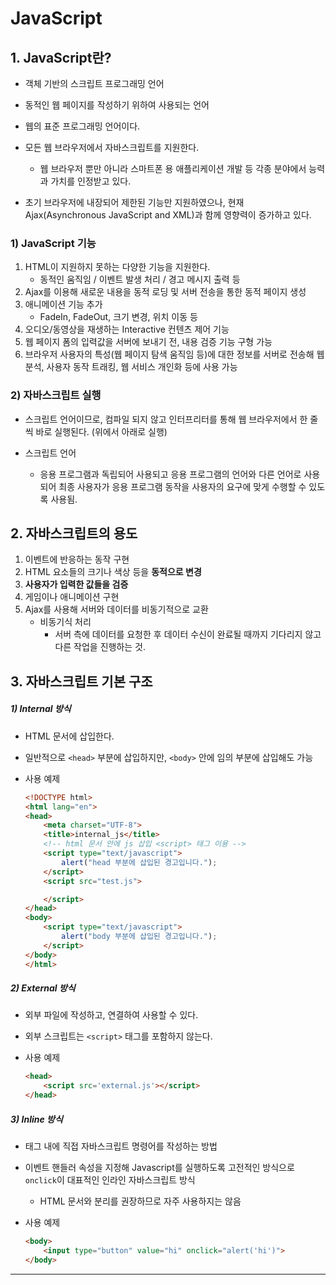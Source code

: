 # JavaScript

## 1. JavaScript란?

* 객체 기반의 스크립트 프로그래밍 언어

* 동적인 웹 페이지를 작성하기 위하여 사용되는 언어
* 웹의 표준 프로그래밍 언어이다.
* 모든 웹 브라우저에서 자바스크립트를 지원한다.
  * 웹 브라우저 뿐만 아니라 스마트폰 용 애플리케이션 개발 등 각종 분야에서 능력과 가치를 인정받고 있다.
* 초기 브라우저에 내장되어 제한된 기능만 지원하였으나, 현재 Ajax(Asynchronous JavaScript and XML)과 함께 영향력이 증가하고 있다.

### 1) JavaScript 기능

1. HTML이 지원하지 못하는 다양한 기능을 지원한다.
   * 동적인 움직임 / 이벤트 발생 처리 / 경고 메시지 출력 등
2. Ajax를 이용해 새로운 내용을 동적 로딩 및 서버 전송을 통한 동적 페이지 생성
3. 애니메이션 기능 추가
   * FadeIn, FadeOut, 크기 변경, 위치 이동 등
4. 오디오/동영상을 재생하는 Interactive 컨텐츠 제어 기능
5. 웹 페이지 폼의 입력값을 서버에 보내기 전, 내용 검증 기능 구형 가능
6. 브라우저 사용자의 특성(웹 페이지 탐색 움직임 등)에 대한 정보를 서버로 전송해 웹 분석, 사용자 동작 트래킹, 웹 서비스 개인화 등에 사용 가능

### 2) 자바스크립트 실행

* 스크립트 언어이므로, 컴파일 되지 않고 인터프리터를 통해 웹 브라우저에서 한 줄 씩 바로 실행된다. (위에서 아래로 실행)

* 스크립트 언어

  * 응용 프로그램과 독립되어 사용되고 응용 프로그램의 언어와 다른 언어로 사용되어 최종 사용자가 응용 프로그램 동작을 사용자의 요구에 맞게 수행할 수 있도록 사용됨.

    

## 2. 자바스크립트의 용도

1. 이벤트에 반응하는 동작 구현
2. HTML 요소들의 크기나 색상 등을 **동적으로 변경**
3. **사용자가 입력한 값들을 검증**
4. 게임이나 애니메이션 구현
5. Ajax를 사용해 서버와 데이터를 비동기적으로 교환
   * 비동기식 처리
     * 서버 측에 데이터를 요청한 후 데이터 수신이 완료될 때까지 기다리지 않고 다른 작업을 진행하는 것.

## 3. 자바스크립트 기본 구조

##### 1) Internal 방식

* HTML 문서에 삽입한다.
* 일반적으로 `<head>` 부분에 삽입하지만, `<body>` 안에 임의 부분에 삽입해도 가능

* 사용 예제

  ```html
  <!DOCTYPE html>
  <html lang="en">
  <head>
      <meta charset="UTF-8">
      <title>internal_js</title>
      <!-- html 문서 안에 js 삽입 <script> 태그 이용 -->
      <script type="text/javascript">
          alert("head 부분에 삽입된 경고입니다.");
      </script>
      <script src="test.js">
  
      </script>
  </head>
  <body>
      <script type="text/javascript">
          alert("body 부분에 삽입된 경고입니다.");
      </script>
  </body>
  </html>
  ```

##### 2) External 방식

* 외부 파일에 작성하고, 연결하여 사용할 수 있다.

* 외부 스크립트는 `<script>` 태그를 포함하지 않는다.

* 사용 예제

  ```html
  <head>
      <script src='external.js'></script>
  </head>
  ```

##### 3) Inline 방식

* 태그 내에 직접 자바스크립트 명령어를 작성하는 방법

* 이벤트 핸들러 속성을 지정해 Javascript를 실행하도록 고전적인 방식으로 `onclick`이 대표적인 인라인 자바스크립트 방식

  * HTML 문서와 분리를 권장하므로 자주 사용하지는 않음

* 사용 예제

  ```html
  <body>
      <input type="button" value="hi" onclick="alert('hi')">
  </body>
  ```

----

